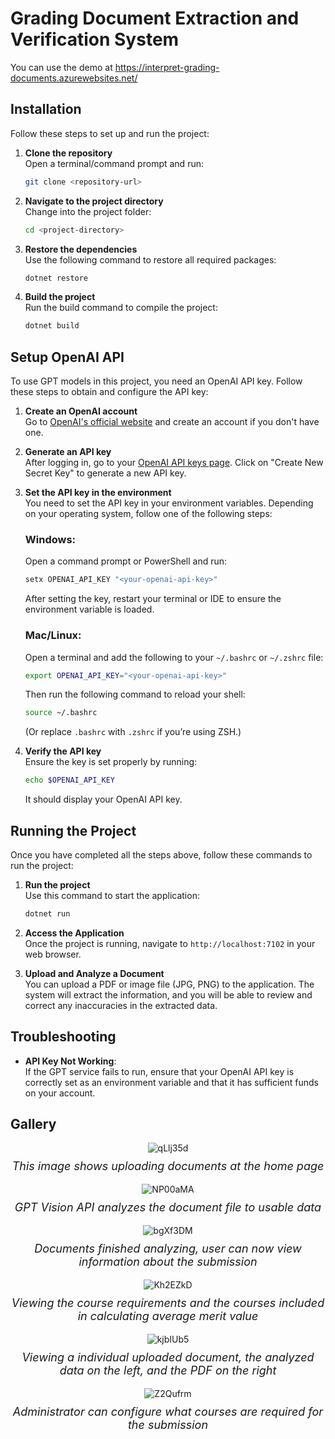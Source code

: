 # Grading Document Extraction and Verification System

You can use the demo at https://interpret-grading-documents.azurewebsites.net/

## Installation

Follow these steps to set up and run the project:

1. **Clone the repository**  
   Open a terminal/command prompt and run:

   ```bash
   git clone <repository-url>
   ```

2. **Navigate to the project directory**  
   Change into the project folder:

   ```bash
   cd <project-directory>
   ```

3. **Restore the dependencies**  
   Use the following command to restore all required packages:

   ```bash
   dotnet restore
   ```

4. **Build the project**  
   Run the build command to compile the project:

   ```bash
   dotnet build
   ```

## Setup OpenAI API

To use GPT models in this project, you need an OpenAI API key. Follow these steps to obtain and configure the API key:

1. **Create an OpenAI account**  
   Go to [OpenAI's official website](https://openai.com) and create an account if you don't have one.

2. **Generate an API key**  
   After logging in, go to your [OpenAI API keys page](https://platform.openai.com/account/api-keys). Click on "Create New Secret Key" to generate a new API key.

3. **Set the API key in the environment**  
   You need to set the API key in your environment variables. Depending on your operating system, follow one of the following steps:

   ### Windows:
   Open a command prompt or PowerShell and run:

   ```bash
   setx OPENAI_API_KEY "<your-openai-api-key>"
   ```

   After setting the key, restart your terminal or IDE to ensure the environment variable is loaded.

   ### Mac/Linux:
   Open a terminal and add the following to your `~/.bashrc` or `~/.zshrc` file:

   ```bash
   export OPENAI_API_KEY="<your-openai-api-key>"
   ```

   Then run the following command to reload your shell:

   ```bash
   source ~/.bashrc
   ```

   (Or replace `.bashrc` with `.zshrc` if you’re using ZSH.)

4. **Verify the API key**  
   Ensure the key is set properly by running:

   ```bash
   echo $OPENAI_API_KEY
   ```

   It should display your OpenAI API key.

## Running the Project

Once you have completed all the steps above, follow these commands to run the project:

1. **Run the project**  
   Use this command to start the application:

   ```bash
   dotnet run
   ```

2. **Access the Application**  
   Once the project is running, navigate to `http://localhost:7102` in your web browser.

3. **Upload and Analyze a Document**  
   You can upload a PDF or image file (JPG, PNG) to the application. The system will extract the information, and you will be able to review and correct any inaccuracies in the extracted data.

## Troubleshooting

- **API Key Not Working**:  
   If the GPT service fails to run, ensure that your OpenAI API key is correctly set as an environment variable and that it has sufficient funds on your account.

## Gallery

<div align="center">
  <img src="https://github.com/user-attachments/assets/156aed74-2f2a-4db5-9681-596f024a5157" alt="qLlj35d">
  <p style="font-size: 18px; margin-top: 10px;"><em>This image shows uploading documents at the home page</em></p>
</div>

<div align="center">
  <img src="https://github.com/user-attachments/assets/f7b0e6c5-8103-42c9-939b-d36c7f243a6e" alt="NP00aMA">
  <p style="font-size: 18px; margin-top: 10px;"><em>GPT Vision API analyzes the document file to usable data</em></p>
</div>

<div align="center">
  <img src="https://github.com/user-attachments/assets/c7dc5111-93e3-4488-b28a-d90f5766268e" alt="bgXf3DM">
  <p style="font-size: 18px; margin-top: 10px;"><em>Documents finished analyzing, user can now view information about the submission</em></p>
</div>

<div align="center">
  <img src="https://github.com/user-attachments/assets/ff2863da-b254-44ef-a5c2-9687194c1e2e" alt="Kh2EZkD">
  <p style="font-size: 18px; margin-top: 10px;"><em>Viewing the course requirements and the courses included in calculating average merit value</em></p>
</div>

<div align="center">
  <img src="https://github.com/user-attachments/assets/f7e70fb1-226a-42b4-a56f-4bf67796310a" alt="kjbIUb5">
  <p style="font-size: 18px; margin-top: 10px;"><em>Viewing a individual uploaded document, the analyzed data on the left, and the PDF on the right</em></p>
</div>

<div align="center">
  <img src="https://github.com/user-attachments/assets/d64d3a89-7446-4a87-9986-f35e56a4a69c" alt="Z2Qufrm">
  <p style="font-size: 18px; margin-top: 10px;"><em>Administrator can configure what courses are required for the submission</em></p>
</div>



